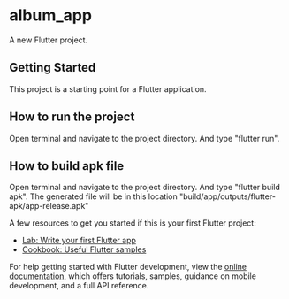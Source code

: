 # album_app

A new Flutter project.

## Getting Started

This project is a starting point for a Flutter application.

## How to run the project

Open terminal and navigate to the project directory. And type "flutter run".


## How to build apk file

Open terminal and navigate to the project directory. And type "flutter build apk". The generated file will be in this location "build/app/outputs/flutter-apk/app-release.apk"

A few resources to get you started if this is your first Flutter project:

- [Lab: Write your first Flutter app](https://docs.flutter.dev/get-started/codelab)
- [Cookbook: Useful Flutter samples](https://docs.flutter.dev/cookbook)

For help getting started with Flutter development, view the
[online documentation](https://docs.flutter.dev/), which offers tutorials,
samples, guidance on mobile development, and a full API reference.
